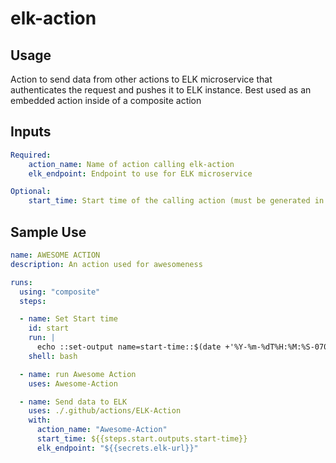 # elk-action

## Usage
Action to send data from other actions to ELK microservice that authenticates the request and pushes it to ELK instance. Best used as an embedded action inside of a composite action

## Inputs
```yaml
Required: 
    action_name: Name of action calling elk-action
    elk_endpoint: Endpoint to use for ELK microservice

Optional:
    start_time: Start time of the calling action (must be generated in the calling action)
```

## Sample Use
```yaml
name: AWESOME ACTION
description: An action used for awesomeness

runs:
  using: "composite"
  steps: 

  - name: Set Start time
    id: start
    run: |
      echo ::set-output name=start-time::$(date +'%Y-%m-%dT%H:%M:%S-0700')
    shell: bash

  - name: run Awesome Action
    uses: Awesome-Action

  - name: Send data to ELK
    uses: ./.github/actions/ELK-Action
    with:
      action_name: "Awesome-Action"
      start_time: ${{steps.start.outputs.start-time}}
      elk_endpoint: "${{secrets.elk-url}}"
```